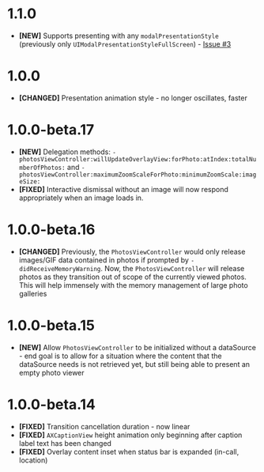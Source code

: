 # 1.1.0
- **[NEW]** Supports presenting with any `modalPresentationStyle` (previously only `UIModalPresentationStyleFullScreen`) - [Issue #3](https://github.com/alexhillc/AXPhotoViewer/issues/3)

# 1.0.0
- **[CHANGED]** Presentation animation style - no longer oscillates, faster

# 1.0.0-beta.17
- **[NEW]** Delegation methods: `-photosViewController:willUpdateOverlayView:forPhoto:atIndex:totalNumberOfPhotos:` and `-photosViewController:maximumZoomScaleForPhoto:minimumZoomScale:imageSize:`
- **[FIXED]** Interactive dismissal without an image will now respond appropriately when an image loads in.

# 1.0.0-beta.16
- **[CHANGED]** Previously, the `PhotosViewController` would only release images/GIF data contained in photos if prompted by `-didReceiveMemoryWarning`.
                Now, the `PhotosViewController` will release photos as they transition out of scope of the currently viewed photos. This will
                help immensely with the memory management of large photo galleries

# 1.0.0-beta.15
- **[NEW]** Allow `PhotosViewController` to be initialized without a dataSource - end goal is to allow for a
            situation where the content that the dataSource needs is not retrieved yet, but still being able to present
            an empty photo viewer

# 1.0.0-beta.14
- **[FIXED]** Transition cancellation duration - now linear
- **[FIXED]** `AXCaptionView` height animation only beginning after caption label text has been changed
- **[FIXED]** Overlay content inset when status bar is expanded (in-call, location)
